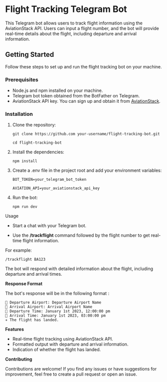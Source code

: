 # Flight Tracking Telegram Bot

This Telegram bot allows users to track flight information using the AviationStack API. Users can input a flight number, and the bot will provide real-time details about the flight, including departure and arrival information.

## Getting Started

Follow these steps to set up and run the flight tracking bot on your machine.

### Prerequisites

- Node.js and npm installed on your machine.
- Telegram bot token obtained from the BotFather on Telegram.
- AviationStack API key. You can sign up and obtain it from [AviationStack](https://aviationstack.com/).

### Installation

1. Clone the repository:

   ```
   git clone https://github.com your-username/flight-tracking-bot.git
   ```
   ```
   cd flight-tracking-bot
   ```
2. Install the dependencies:

    ```
    npm install
    ```

3. Create a .env file in the project root and add your environment variables:
    ```
    BOT_TOKEN=your_telegram_bot_token
    ```
    ```
    AVIATION_API=your_aviationstack_api_key
    ```
4. Run the bot:
   ```
   npm run dev
   ```
Usage

- Start a chat with your Telegram bot.

- Use the **/trackflight**  command followed by the flight number to get real-time flight information.

 For example:

 ```
 /trackflight BA123
```

The bot will respond with detailed information about the flight, including departure and arrival times.

**Response Format**

The bot's response will be in the following format :

```Flight Information for Airline Name Flight Number:
🛫 Departure Airport: Departure Airport Name
🛬 Arrival Airport: Arrival Airport Name
📅 Departure Time: January 1st 2023, 12:00:00 pm
📅 Arrival Time: January 1st 2023, 03:00:00 pm
✈️ The flight has landed.
```


**Features**
- Real-time flight tracking using AviationStack API.
- Formatted output with departure and arrival information.
- Indication of whether the flight has landed.

**Contributing**

Contributions are welcome! If you find any issues or have suggestions for improvement, feel free to create a pull request or open an issue.




